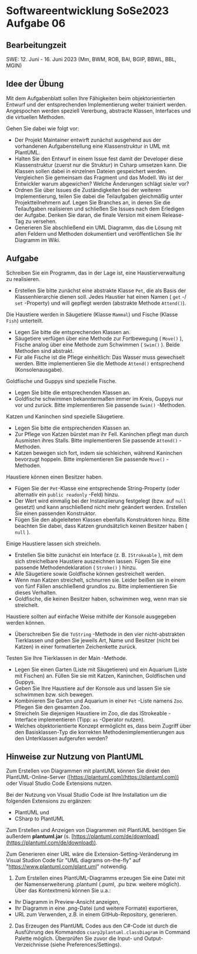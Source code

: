 # Softwareentwicklung SoSe2023 Aufgabe 06

## Bearbeitungzeit

SWE: 12. Juni - 16. Juni 2023 (Mm, BWM, ROB, BAI, BGIP, BBWL, BBL, MGIN)

## Idee der Übung

Mit dem Aufgabenblatt sollen Ihre Fähigkeiten beim objektorientierten Entwurf und der entsprechenden Implementierung weiter trainiert werden. Angespochen werden speziell Vererbung, abstracte Klassen, Interfaces und die virtuellen Methoden.

Gehen Sie dabei wie folgt vor:

+ Der Projekt Maintainer entwirft zunächst ausgehend aus der vorhandenen Aufgabenstellung eine Klassenstruktur in UML mit PlantUML.
+ Halten Sie den Entwurf in einem Issue fest damit der Developer diese Klassenstruktur (zuerst nur die Struktur) in Csharp umsetzen kann. Die Klassen sollen dabei in einzelnen Dateien gespeichert werden. Vergleichen Sie gemeinsam das Fragment und das Modell. Wo ist der Entwickler warum abgewichen? Welche Änderungen schlägt sie/er vor?
+ Ordnen Sie über Issues die Zuständigkeiten bei der weiteren Implementierung, teilen Sie dabei die Teilaufgaben gleichmäßig unter Projektteilnehmern auf. Legen Sie Branches an, in denen Sie die Teilaufgaben realisieren und schließen Sie Issues nach dem Erledigen der Aufgabe. Denken Sie daran, die finale Version mit einem Release-Tag zu versehen.
+ Generieren Sie abschließend ein UML Diagramm, das die Lösung mit allen Feldern und Methoden dokumentiert und veröffentlichen Sie Ihr Diagramm im Wiki.

## Aufgabe

Schreiben Sie ein Programm, das in der Lage ist, eine Haustierverwaltung zu realisieren.

+ Erstellen Sie bitte zunächst eine abstrakte Klasse `Pet`, die als Basis der Klassenhierarchie dienen soll. Jedes Haustier hat einen Namen ( `get` -/ `set` -Property) und will gepflegt werden (abstrakte Methode `Attend()`).

Die Haustiere werden in Säugetiere (Klasse `Mammal`) und Fische (Klasse `Fish`) unterteilt.

+ Legen Sie bitte die entsprechenden Klassen an.
+ Säugetiere verfügen über eine Methode zur Fortbewegung ( `Move()` ), Fische analog über eine Methode zum Schwimmen ( `Swim()` ). Beide Methoden sind abstrakt.
+ Für alle Fische ist die Pflege einheitlich: Das Wasser muss gewechselt werden. Bitte implementieren Sie die Methode `Attend()` entsprechend (Konsolenausgabe).

Goldfische und Guppys sind spezielle Fische.

+ Legen Sie bitte die entsprechenden Klassen an.
+ Goldfische schwimmen bekanntermaßen immer im Kreis, Guppys nur vor und zurück. Bitte implementieren Sie passende `Swim()` -Methoden.

Katzen und Kaninchen sind spezielle Säugetiere.

+ Legen Sie bitte die entsprechenden Klassen an.
+ Zur Pflege von Katzen bürstet man ihr Fell. Kaninchen pflegt man durch Ausmisten ihres Stalls. Bitte implementieren Sie passende `Attend()` -Methoden.
+ Katzen bewegen sich fort, indem sie schleichen, während Kaninchen bevorzugt hoppeln. Bitte implementieren Sie passende `Move()` -Methoden.

Haustiere können einen Besitzer haben.

+ Fügen Sie der `Pet`-Klasse eine entsprechende String-Property (oder alternativ ein `public readonly` -Feld) hinzu.
+ Der Wert wird einmalig bei der Instanziierung festgelegt (bzw. auf `null` gesetzt) und kann anschließend nicht mehr geändert werden. Erstellen Sie einen passenden Konstruktor.
+ Fügen Sie den abgeleiteten Klassen ebenfalls Konstruktoren hinzu. Bitte beachten Sie dabei, dass
Katzen grundsätzlich keinen Besitzer haben ( `null` ).

Einige Haustiere lassen sich streicheln.

+ Erstellen Sie bitte zunächst ein Interface (z. B. `IStrokeable` ), mit dem sich streichelbare Haustiere auszeichnen lassen. Fügen Sie eine passende Methodendeklaration ( `Stroke()` ) hinzu.
+ Alle Säugetiere sowie Goldfische können gestreichelt werden.
+ Wenn man Katzen streichelt, schnurren sie. Leider beißen sie in einem von fünf Fällen anschließend grundlos zu. Bitte implementieren Sie dieses Verhalten.
+ Goldfische, die keinen Besitzer haben, schwimmen weg, wenn man sie streichelt.

Haustiere sollten auf einfache Weise mithilfe der Konsole ausgegeben werden können.

+ Überschreiben Sie die `ToString` -Methode in den vier nicht-abstrakten Tierklassen und geben Sie jeweils Art, Name und Besitzer (nicht bei Katzen) in einer formatierten Zeichenkette zurück.

Testen Sie Ihre Tierklassen in der Main -Methode.

+ Legen Sie einen Garten (Liste mit Säugetieren) und ein Aquarium (Liste mit Fischen) an. Füllen Sie sie mit Katzen, Kaninchen, Goldfischen und Guppys.
+ Geben Sie Ihre Haustiere auf der Konsole aus und lassen Sie sie schwimmen bzw. sich bewegen.
+ Kombinieren Sie Garten und Aquarium in einer `Pet` -Liste namens `Zoo`. Pflegen Sie den gesamten Zoo.
+ Streicheln Sie diejenigen Haustiere im Zoo, die das IStrokeable -Interface implementieren (Tipp: `as` -Operator nutzen).
+ Welches objektorientierte Konzept ermöglicht es, dass beim Zugriff über den Basisklassen-Typ die korrekten Methodenimplementierungen aus den Unterklassen aufgerufen werden?

## Hinweise zur Nutzung von PlantUML

Zum Erstellen von Diagrammen mit plantUML können Sie direkt den PlantUML-Online-Server ([https://plantuml.com](https://plantuml.com)) oder Visual Studio Code Extensions nutzen.

Bei der Nutzung von Visual Studio Code ist Ihre Installation um die folgenden Extensions zu ergänzen:

+ PlantUML und
+ CSharp to PlantUML

Zum Erstellen und Anzeigen von Diagrammen mit PlantUML benötigen Sie außerdem **plantuml.jar** (s. [https://plantuml.com/de/download](https://plantuml.com/de/download)).

Zum Generieren einer URL wäre die Extension-Setting-Veränderung im Visual Studion Code für "UML diagrams on-the-fly" auf "https://www.plantuml.com/plant.uml" notwendig.

1. Zum Erstellen eines PlantUML-Diagramms erzeugen Sie eine Datei mit der Namenserweiterung .plantuml (.puml, .pu bzw. weitere möglich). Über das Kontextmenü können Sie u.a.:

+ Ihr Diagramm in Preview-Ansicht anzeigen,
+ Ihr Diagramm in eine .png-Datei (und weitere Formate) exportieren,
+ URL zum Verwenden, z.B. in einem GitHub-Repository, generieren.

2. Das Erzeugen des PlantUML Codes aus den C#-Code ist durch die Ausführung des Kommandos   `csarp2plantuml.classDiagram` in Command Palette möglich. Überprüfen Sie zuvor die Input- und Output-Verzeichnisse (siehe Preferences/Settings).

